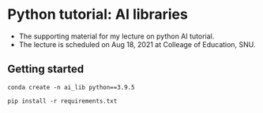 # Python tutorial: AI libraries
- The supporting material for my lecture on python AI tutorial.
- The lecture is scheduled on Aug 18, 2021 at Colleage of Education, SNU.

## Getting started
`conda create -n ai_lib python==3.9.5`

`pip install -r requirements.txt`
